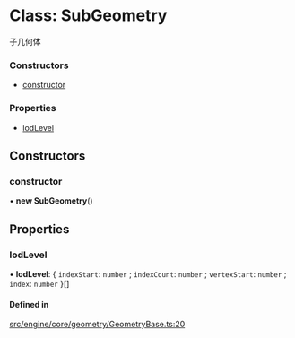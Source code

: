 # Class: SubGeometry

子几何体


### Constructors

- [constructor](SubGeometry.md#constructor)

### Properties

- [lodLevel](SubGeometry.md#lodlevel)

## Constructors

### constructor

• **new SubGeometry**()

## Properties

### lodLevel

• **lodLevel**: { `indexStart`: `number` ; `indexCount`: `number` ; `vertexStart`: `number` ; `index`: `number`  }[]

#### Defined in

[src/engine/core/geometry/GeometryBase.ts:20](https://github.com/Orillusion/orillusion/blob/main/src/engine/core/geometry/GeometryBase.ts#L20)

